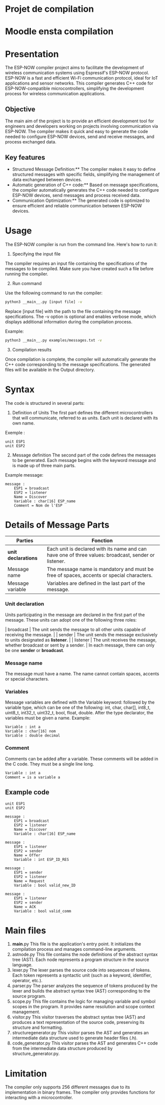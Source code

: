 # Projet de compilation
# Moodle ensta compilation

# Presentation
The ESP-NOW compiler project aims to facilitate the development of wireless communication systems using Espressif's ESP-NOW protocol. ESP-NOW is a fast and efficient Wi-Fi communication protocol, ideal for IoT applications and sensor networks. This compiler generates C++ code for ESP-NOW-compatible microcontrollers, simplifying the development process for wireless communication applications.

## Objective
The main aim of the project is to provide an efficient development tool for engineers and developers working on projects involving communication via ESP-NOW. The compiler makes it quick and easy to generate the code needed to configure ESP-NOW devices, send and receive messages, and process exchanged data.

## Key features
- Structured Message Definition:** The compiler makes it easy to define structured messages with specific fields, simplifying the management of data exchanged between devices.
- Automatic generation of C++ code:** Based on message specifications, the compiler automatically generates the C++ code needed to configure ESP-NOW devices, send messages and process received data.
- Communication Optimization:** The generated code is optimized to ensure efficient and reliable communication between ESP-NOW devices.

# Usage
The ESP-NOW compiler is run from the command line. Here's how to run it:
1. Specifying the input file

The compiler requires an input file containing the specifications of the messages to be compiled. Make sure you have created such a file before running the compiler.

2. Run command

Use the following command to run the compiler:

````bash
python3 __main__.py [input file] -v
````

Replace [input file] with the path to the file containing the message specifications.
The -v option is optional and enables verbose mode, which displays additional information during the compilation process.

Example:

````bash
python3 __main__.py examples/messages.txt -v
````
3. Compilation results

Once compilation is complete, the compiler will automatically generate the C++ code corresponding to the message specifications. The generated files will be available in the Output directory.

# Syntax
The code is structured in several parts:
1. Definition of Units
The first part defines the different microcontrollers that will communicate, referred to as units. Each unit is declared with its own name.

Exemple :
```
unit ESP1
unit ESP2 

```
2. Message definition
The second part of the code defines the messages to be generated. Each message begins with the keyword message and is made up of three main parts.

Example message:
```
message : 	
	ESP1 = broadcast
	ESP2 = listener
	Name = Discover
	Variable : char[16] ESP_name
	Comment = Nom de l'ESP

```
# Details of Message Parts

| Parties                   | Fonction                                                                                        |
|---------------------------|-------------------------------------------------------------------------------------------------|
| **unit declarations** | Each unit is declared with its name and can have one of three values: broadcast, sender or listener. |
| Message name            | The message name is mandatory and must be free of spaces, accents or special characters.                                                              |
| Message variable       | Variables are defined in the last part of the message.  


### Unit declaration
Units participating in the message are declared in the first part of the message. These units can adopt one of the following three roles:

| broadcast | The unit sends the message to all other units capable of receiving the message. |
| sender    | The unit sends the message exclusively to units designated as **listener**.     |
| listener  | The unit receives the message, whether broadcast or sent by a sender.           |
In each message, there can only be one **sender** or **broadcast**.

### Message name
The message must have a name. The name cannot contain spaces, accents or special characters.

### Variables 

Message variables are defined with the Variable keyword: followed by the variable type, which can be one of the following: int, char, char[], int8_t, uint8_t, int32_t, uint32_t, bool, float, double. After the type declarator, the variables must be given a name.
Example:
```
Variable : int a 
Variable : char[16] nom
Variable : double decimal
```

### Comment 
Comments can be added after a variable. These comments will be added in the C code. They must be a single line long.
```
Variable : int a 
Comment = is a variable a
```


## Example code

```
unit ESP1
unit ESP2 

message : 	
	ESP1 = broadcast
	ESP2 = listener
	Name = Discover
	Variable : char[16] ESP_name

message : 
	ESP1 = listener
	ESP2 = sender
	Name = Offer
	Variable : int ESP_ID_RES

message : 
	ESP1 = sender
	ESP2 = listener
	Name = Request
	Variable : bool valid_new_ID

message : 
	ESP1 = listener
	ESP2 = sender
	Name = ACK
	Variable : bool valid_comm
```
# Main files
1. __main__.py
This file is the application's entry point. It initializes the compilation process and manages command-line arguments.
2. astnode.py
This file contains the node definitions of the abstract syntax tree (AST). Each node represents a program structure in the source language.
3. lexer.py
The lexer parses the source code into sequences of tokens. Each token represents a syntactic unit (such as a keyword, identifier, operator, etc.).
4. parser.py
The parser analyzes the sequence of tokens produced by the lexer and builds the abstract syntax tree (AST) corresponding to the source program.
5. scope.py
This file contains the logic for managing variable and symbol scopes in the program. It provides name resolution and scope context management.
6. visitor.py
This visitor traverses the abstract syntax tree (AST) and produces a text representation of the source code, preserving its structure and formatting.
7. structuregenerator.py
This visitor parses the AST and generates an intermediate data structure used to generate header files (.h).
8. code_generator.py
This visitor parses the AST and generates C++ code from the intermediate data structure produced by structure_generator.py.

# Limitation 
The compiler only supports 256 different messages due to its implementation in binary frames.
The compiler only provides functions for interacting with a microcontroller.
